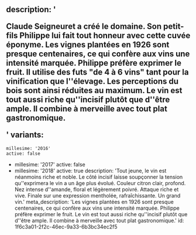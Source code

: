 description: '<p>Claude Seigneuret a créé le domaine. Son petit-fils Philippe lui fait tout honneur avec cette cuvée éponyme. Les vignes plantées en 1926 sont presque centenaires, ce qui confère aux vins une intensité marquée. Philippe préfère exprimer le fruit. Il utilise des futs "de 4 à 6 vins" tant pour la vinification que l''élevage. Les perceptions du bois sont ainsi réduites au maximum. Le vin est tout aussi riche qu''incisif plutôt que d''être ample. Il combine à merveille avec tout plat gastronomique.</p>'
variants:
  -
    millesime: '2016'
    active: false
  -
    millesime: '2017'
    active: false
  -
    millesime: '2018'
    active: true
    description: 'Tout jeune, le vin est néanmoins riche et noble. Le côté incisif laisse soupçonner la tension qu''exprimera le vin a un âge plus évolué. Couleur citron clair, profond. Nez intense d''amande, floral et légèrement poivré. Attaque riche et vive. Finale sur une expression mentholée, rafraîchissante. Un grand vin.'
meta_description: 'Les vignes plantées en 1926 sont presque centenaires, ce qui confère aux vins une intensité marquée. Philippe préfère exprimer le fruit. Le vin est tout aussi riche qu''incisif plutôt que d''être ample. Il combine à merveille avec tout plat gastronomique.'
id: 1f6c3a01-2f2c-46ec-9a33-6b3bc34ec2f5
